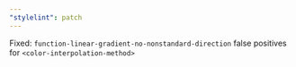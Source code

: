 ```yaml
---
"stylelint": patch
---
```


Fixed: `function-linear-gradient-no-nonstandard-direction` false positives for `<color-interpolation-method>`
